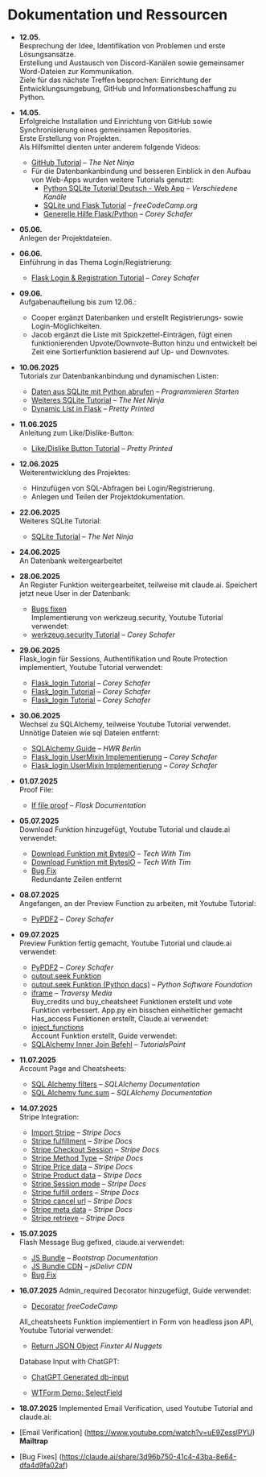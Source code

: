 # Dokumentation und Ressourcen

- **12.05.**  
  Besprechung der Idee, Identifikation von Problemen und erste Lösungsansätze.  
  Erstellung und Austausch von Discord-Kanälen sowie gemeinsamer Word-Dateien zur Kommunikation.  
  Ziele für das nächste Treffen besprochen: Einrichtung der Entwicklungsumgebung, GitHub und Informationsbeschaffung zu Python.

- **14.05.**  
  Erfolgreiche Installation und Einrichtung von GitHub sowie Synchronisierung eines gemeinsamen Repositories.  
  Erste Erstellung von Projekten.  
  Als Hilfsmittel dienten unter anderem folgende Videos:  
  - [GitHub Tutorial](https://www.youtube.com/watch?v=0jzjz4MZ4ZU&t=438s) – *The Net Ninja*  
  - Für die Datenbankanbindung und besseren Einblick in den Aufbau von Web-Apps wurden weitere Tutorials genutzt:  
    - [Python SQLite Tutorial Deutsch - Web App](https://www.youtube.com/results?search_query=python+sqlite+tutorial+deutsch+web+app) – *Verschiedene Kanäle*  
    - [SQLite und Flask Tutorial](https://www.youtube.com/watch?v=362fjQdpFlc) – *freeCodeCamp.org*  
    - [Generelle Hilfe Flask/Python](https://www.youtube.com/watch?v=gBpiToYbsDM&t) – *Corey Schafer*

- **05.06.**  
  Anlegen der Projektdateien.

- **06.06.**  
  Einführung in das Thema Login/Registrierung:  
  - [Flask Login & Registration Tutorial](https://www.youtube.com/watch?v=dam0GPOAvVI) – *Corey Schafer*

- **09.06.**  
  Aufgabenaufteilung bis zum 12.06.:  
  - Cooper ergänzt Datenbanken und erstellt Registrierungs- sowie Login-Möglichkeiten.  
  - Jacob ergänzt die Liste mit Spickzettel-Einträgen, fügt einen funktionierenden Upvote/Downvote-Button hinzu und entwickelt bei Zeit eine Sortierfunktion basierend auf Up- und Downvotes.

- **10.06.2025**  
  Tutorials zur Datenbankanbindung und dynamischen Listen:  
  - [Daten aus SQLite mit Python abrufen](https://www.youtube.com/watch?v=Hyo9rIuYlFc) – *Programmieren Starten*  
  - [Weiteres SQLite Tutorial](https://www.youtube.com/watch?v=KIT4lgR3FWA) – *The Net Ninja*  
  - [Dynamic List in Flask](https://www.youtube.com/watch?v=NO-H8z2tV4I) – *Pretty Printed*

- **11.06.2025**  
  Anleitung zum Like/Dislike-Button:  
  - [Like/Dislike Button Tutorial](https://www.youtube.com/watch?v=rX7B_SV2EC0) – *Pretty Printed*

- **12.06.2025**  
  Weiterentwicklung des Projektes:  
  - Hinzufügen von SQL-Abfragen bei Login/Registrierung.  
  - Anlegen und Teilen der Projektdokumentation.

- **22.06.2025**  
  Weiteres SQLite Tutorial:  
  - [SQLite Tutorial](https://www.youtube.com/watch?v=WBzB7VtH7-g) – *The Net Ninja*

- **24.06.2025**  
  An Datenbank weitergearbeitet

- **28.06.2025**  
  An Register Funktion weitergearbeitet, teilweise mit claude.ai. Speichert jetzt neue User in der Datenbank:  
  - [Bugs fixen](https://claude.ai/share/644c973d-59db-4614-8e57-cf71e15b4903)  
  Implementierung von werkzeug.security, Youtube Tutorial verwendet:  
  - [werkzeug.security Tutorial](https://youtu.be/dam0GPOAvVI?t=5750) – *Corey Schafer*

- **29.06.2025**  
  Flask_login für Sessions, Authentifikation und Route Protection implementiert, Youtube Tutorial verwendet:  
  - [Flask_login Tutorial](https://youtu.be/dam0GPOAvVI?t=6589) – *Corey Schafer*  
  - [Flask_login Tutorial](https://youtu.be/dam0GPOAvVI?t=6355) – *Corey Schafer*  
  - [Flask_login Tutorial](https://youtu.be/dam0GPOAvVI?t=6715) – *Corey Schafer*

- **30.06.2025**  
  Wechsel zu SQLAlchemy, teilweise Youtube Tutorial verwendet. Unnötige Dateien wie sql Dateien entfernt:  
  - [SQLAlchemy Guide](https://hwrberlin.github.io/fswd/sqlalchemy.html) – *HWR Berlin*  
  - [Flask_login UserMixin Implementierung](https://youtu.be/dam0GPOAvVI?t=4993) – *Corey Schafer*  
  - [Flask_login UserMixin Implementierung](https://youtu.be/dam0GPOAvVI?t=6784) – *Corey Schafer*

- **01.07.2025**  
  Proof File:  
  - [If file proof](https://flask.palletsprojects.com/en/latest/patterns/fileuploads/#handling-uploads) – *Flask Documentation*

- **05.07.2025**  
  Download Funktion hinzugefügt, Youtube Tutorial und claude.ai verwendet:  
  - [Download Funktion mit BytesIO](https://youtu.be/pPSZpCVRbvQ?t=322) – *Tech With Tim*  
  - [Download Funktion mit BytesIO](https://youtu.be/pPSZpCVRbvQ?t=273) – *Tech With Tim*  
  - [Bug Fix](https://claude.ai/share/287d947c-dbf3-4661-9c37-92af1f920cd7)  
  Redundante Zeilen entfernt

- **08.07.2025**  
  Angefangen, an der Preview Function zu arbeiten, mit Youtube Tutorial:  
  - [PyPDF2](https://youtu.be/OdIHUdQ1-eQ?t=99) – *Corey Schafer*

- **09.07.2025**  
  Preview Funktion fertig gemacht, Youtube Tutorial und claude.ai verwendet:  
  - [PyPDF2](https://youtu.be/OdIHUdQ1-eQ?t=914) – *Corey Schafer*  
  - [output.seek Funktion](https://claude.ai/share/1ed27432-5d2d-4c34-bd75-52f20ac69919)  
  - [output.seek Funktion (Python docs)](https://docs.python.org/3/library/io.html) – *Python Software Foundation*  
  - [iframe](https://www.youtube.com/watch?v=aRGdDy18qfY) – *Traversy Media*  
  Buy_credits und buy_cheatsheet Funktionen erstellt und vote Funktion verbessert. App.py ein bisschen einheitlicher gemacht  
  Has_access Funktionen erstellt, Claude.ai verwendet:  
  - [inject_functions](https://claude.ai/share/882bbdab-e385-445d-a3f9-b3d34192b12e)  
  Account Funktion erstellt, Guide verwendet:  
  - [SQLAlchemy Inner Join Befehl](https://www.tutorialspoint.com/sqlalchemy/sqlalchemy_orm_working_with_joins.htm) – *TutorialsPoint*

- **11.07.2025**  
  Account Page and Cheatsheets:  
  - [SQL Alchemy filters](https://docs.sqlalchemy.org/en/20/orm/queryguide/select.html#simple-equality-filters) – *SQLAlchemy Documentation*  
  - [SQL Alchemy func.sum](https://docs.sqlalchemy.org/en/20/core/functions.html#sqlalchemy.sql.functions.func.sum) – *SQLAlchemy Documentation*

- **14.07.2025**  
  Stripe Integration:  
  - [Import Stripe](https://docs.stripe.com/api?lang=python) – *Stripe Docs*  
  - [Stripe fulfillment](https://docs.stripe.com/checkout/fulfillment) – *Stripe Docs*  
  - [Stripe Checkout Session](https://docs.stripe.com/api/checkout/sessions/create) – *Stripe Docs*  
  - [Stripe Method Type](https://stripe.com/docs/api/checkout/sessions/create#create-checkout-session-payment_method_types) – *Stripe Docs*  
  - [Stripe Price data](https://stripe.com/docs/api/checkout/sessions/create#create-checkout-session-line_items-price_data) – *Stripe Docs*  
  - [Stripe Product data](https://stripe.com/docs/api/checkout/sessions/create#create-checkout-session-line_items-price_data-product_data) – *Stripe Docs*  
  - [Stripe Session mode](https://stripe.com/docs/api/checkout/sessions/create#create-checkout-session-mode) – *Stripe Docs*  
  - [Stripe fulfill orders](https://stripe.com/docs/payments/checkout/fulfill-orders) – *Stripe Docs*  
  - [Stripe cancel url](https://stripe.com/docs/api/checkout/sessions/create#create-checkout-session-cancel_url) – *Stripe Docs*  
  - [Stripe meta data](https://stripe.com/docs/api/checkout/sessions/create#create-checkout-session-metadata) – *Stripe Docs*  
  - [Stripe retrieve](https://stripe.com/docs/api/checkout/sessions/retrieve) – *Stripe Docs*

- **15.07.2025**  
  Flash Message Bug gefixed, claude.ai verwendet:  
  - [JS Bundle](https://getbootstrap.com/docs/5.1/getting-started/introduction/) – *Bootstrap Documentation*  
  - [JS Bundle CDN](https://cdn.jsdelivr.net/npm/bootstrap@5.3.3/dist/js/bootstrap.bundle.min.js) – *jsDelivr CDN*  
  - [Bug Fix](https://claude.ai/share/4247021c-b55b-40d8-aefd-1b2ca95f3a8a)

- **16.07.2025**
  Admin_required Decorator hinzugefügt, Guide verwendet:
  - [Decorator](https://www.freecodecamp.org/news/python-decorators-explained-with-examples/) *freeCodeCamp*

  All_cheatsheets Funktion implementiert in Form von headless json API, Youtube Tutorial verwendet:
  - [Return JSON Object](https://youtu.be/80b8n3ib7jo?t=336) *Finxter AI Nuggets*

  Database Input with ChatGPT:
  - [ChatGPT Generated db-input](https://chatgpt.com/share/68779b94-d70c-8000-9e59-0381c2f322e7)

  - [WTForm Demo: SelectField](https://www.youtube.com/watch?v=xX1pQAJmseE&embeds_referring_euri=https%3A%2F%2Fchatgpt.com%2F&source_ve_path=MzY4NDIsMjM4NTE)

- **18.07.2025**
Implemented Email Verification, used Youtube Tutorial and claude.ai:
- [Email Verification] (https://www.youtube.com/watch?v=uE9ZesslPYU) **Mailtrap**
- [Bug Fixes] (https://claude.ai/share/3d96b750-41c4-43ba-8e64-dfa4d9fa02af)